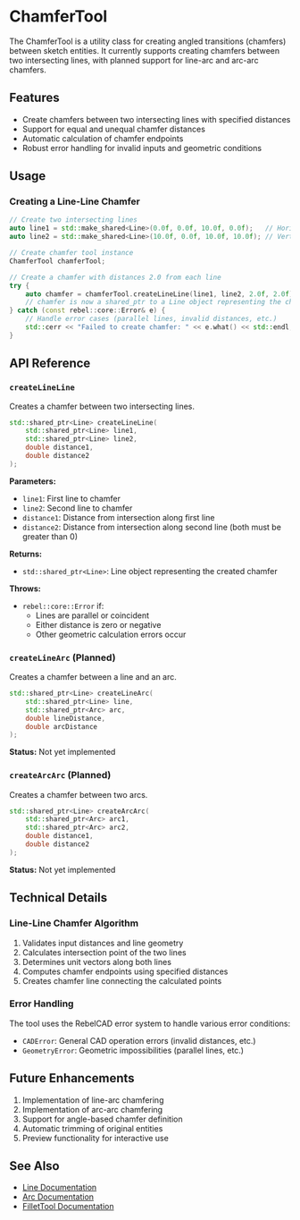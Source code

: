 # ChamferTool

The ChamferTool is a utility class for creating angled transitions (chamfers) between sketch entities. It currently supports creating chamfers between two intersecting lines, with planned support for line-arc and arc-arc chamfers.

## Features

- Create chamfers between two intersecting lines with specified distances
- Support for equal and unequal chamfer distances
- Automatic calculation of chamfer endpoints
- Robust error handling for invalid inputs and geometric conditions

## Usage

### Creating a Line-Line Chamfer

```cpp
// Create two intersecting lines
auto line1 = std::make_shared<Line>(0.0f, 0.0f, 10.0f, 0.0f);   // Horizontal
auto line2 = std::make_shared<Line>(10.0f, 0.0f, 10.0f, 10.0f); // Vertical

// Create chamfer tool instance
ChamferTool chamferTool;

// Create a chamfer with distances 2.0 from each line
try {
    auto chamfer = chamferTool.createLineLine(line1, line2, 2.0f, 2.0f);
    // chamfer is now a shared_ptr to a Line object representing the chamfer
} catch (const rebel::core::Error& e) {
    // Handle error cases (parallel lines, invalid distances, etc.)
    std::cerr << "Failed to create chamfer: " << e.what() << std::endl;
}
```

## API Reference

### `createLineLine`

Creates a chamfer between two intersecting lines.

```cpp
std::shared_ptr<Line> createLineLine(
    std::shared_ptr<Line> line1,
    std::shared_ptr<Line> line2,
    double distance1,
    double distance2
);
```

**Parameters:**
- `line1`: First line to chamfer
- `line2`: Second line to chamfer
- `distance1`: Distance from intersection along first line
- `distance2`: Distance from intersection along second line (both must be greater than 0)

**Returns:**
- `std::shared_ptr<Line>`: Line object representing the created chamfer

**Throws:**
- `rebel::core::Error` if:
  - Lines are parallel or coincident
  - Either distance is zero or negative
  - Other geometric calculation errors occur

### `createLineArc` (Planned)

Creates a chamfer between a line and an arc.

```cpp
std::shared_ptr<Line> createLineArc(
    std::shared_ptr<Line> line,
    std::shared_ptr<Arc> arc,
    double lineDistance,
    double arcDistance
);
```

**Status:** Not yet implemented

### `createArcArc` (Planned)

Creates a chamfer between two arcs.

```cpp
std::shared_ptr<Line> createArcArc(
    std::shared_ptr<Arc> arc1,
    std::shared_ptr<Arc> arc2,
    double distance1,
    double distance2
);
```

**Status:** Not yet implemented

## Technical Details

### Line-Line Chamfer Algorithm

1. Validates input distances and line geometry
2. Calculates intersection point of the two lines
3. Determines unit vectors along both lines
4. Computes chamfer endpoints using specified distances
5. Creates chamfer line connecting the calculated points

### Error Handling

The tool uses the RebelCAD error system to handle various error conditions:

- `CADError`: General CAD operation errors (invalid distances, etc.)
- `GeometryError`: Geometric impossibilities (parallel lines, etc.)

## Future Enhancements

1. Implementation of line-arc chamfering
2. Implementation of arc-arc chamfering
3. Support for angle-based chamfer definition
4. Automatic trimming of original entities
5. Preview functionality for interactive use

## See Also

- [Line Documentation](Line.md)
- [Arc Documentation](Arc.md)
- [FilletTool Documentation](FilletTool.md)
